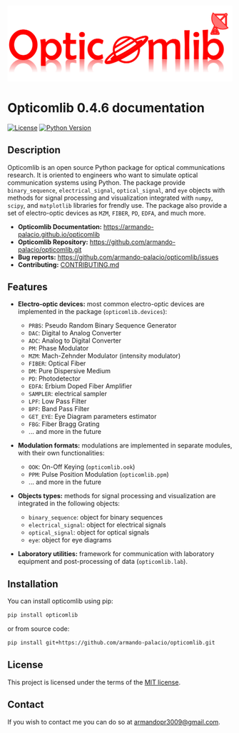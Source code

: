 ![image](logo/opticomlib_logo.png)

# Opticomlib 0.4.6 documentation

[![License](https://img.shields.io/badge/license-MIT-blue.svg)](https://github.com/armando-palacio/opticomlib/blob/main/LICENSE)
[![Python Version](https://img.shields.io/badge/python-3.7%20|%203.8%20|%203.9|%203.10-orange)](https://www.python.org/downloads/release/python-390/)

## Description

Opticomlib is an open source Python package for optical communications research. It is oriented to engineers who want to simulate optical communication systems using Python. The package provide `binary_sequence`, `electrical_signal`, `optical_signal`, and `eye` objects with methods for signal processing and visualization integrated with `numpy`, `scipy`, and `matplotlib` libraries for frendly use. The package also provide a set of electro-optic devices as `MZM`, `FIBER`, `PD`, `EDFA`, and much more. 

* **Opticomlib Documentation:** https://armando-palacio.github.io/opticomlib
* **Opticomlib Repository:**  https://github.com/armando-palacio/opticomlib.git
* **Bug reports:**  https://github.com/armando-palacio/opticomlib/issues
* **Contributing:** [CONTRIBUTING.md](CONTRIBUTING.md)

## Features

* **Electro-optic devices:** most common electro-optic devices are implemented in the package (`opticomlib.devices`):
  * `PRBS`: Pseudo Random Binary Sequence Generator
  * `DAC`: Digital to Analog Converter
  * `ADC`: Analog to Digital Converter
  * `PM`: Phase Modulator
  * `MZM`: Mach-Zehnder Modulator (intensity modulator)
  * `FIBER`: Optical Fiber
  * `DM`: Pure Dispersive Medium
  * `PD`: Photodetector
  * `EDFA`: Erbium Doped Fiber Amplifier
  * `SAMPLER`: electrical sampler
  * `LPF`: Low Pass Filter
  * `BPF`: Band Pass Filter
  * `GET_EYE`: Eye Diagram parameters estimator
  * `FBG`: Fiber Bragg Grating
  * ... and more in the future
* **Modulation formats:** modulations are implemented in separate modules, with their own functionalities:
  * `OOK`: On-Off Keying (`opticomlib.ook`)
  * `PPM`: Pulse Position Modulation (`opticomlib.ppm`)
  * ... and more in the future
* **Objects types:** methods for signal processing and visualization are integrated in the following objects:
  * `binary_sequence`: object for binary sequences
  * `electrical_signal`: object for electrical signals
  * `optical_signal`: object for optical signals
  * `eye`: object for eye diagrams

* **Laboratory utilities:** framework for communication with laboratory equipment and post-processing of data (`opticomlib.lab`).

## Installation

You can install opticomlib using pip:

```bash
pip install opticomlib
```

or from source code:

```bash
pip install git+https://github.com/armando-palacio/opticomlib.git
```

## License

This project is licensed under the terms of the [MIT license](LICENSE.md).

## Contact

If you wish to contact me you can do so at <armandopr3009@gmail.com>.
